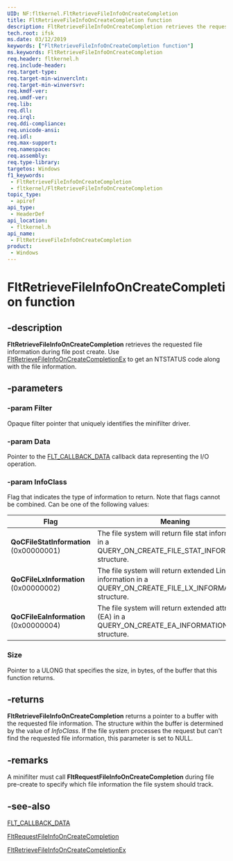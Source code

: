 ```yaml
---
UID: NF:fltkernel.FltRetrieveFileInfoOnCreateCompletion
title: FltRetrieveFileInfoOnCreateCompletion function
description: FltRetrieveFileInfoOnCreateCompletion retrieves the requested file information during file post create.
tech.root: ifsk
ms.date: 03/12/2019
keywords: ["FltRetrieveFileInfoOnCreateCompletion function"]
ms.keywords: FltRetrieveFileInfoOnCreateCompletion
req.header: fltkernel.h
req.include-header: 
req.target-type: 
req.target-min-winverclnt: 
req.target-min-winversvr: 
req.kmdf-ver: 
req.umdf-ver: 
req.lib: 
req.dll: 
req.irql: 
req.ddi-compliance: 
req.unicode-ansi: 
req.idl: 
req.max-support: 
req.namespace: 
req.assembly: 
req.type-library: 
targetos: Windows
f1_keywords:
 - FltRetrieveFileInfoOnCreateCompletion
 - fltkernel/FltRetrieveFileInfoOnCreateCompletion
topic_type:
 - apiref
api_type:
 - HeaderDef
api_location:
 - fltkernel.h
api_name:
 - FltRetrieveFileInfoOnCreateCompletion
product:
 - Windows
---
```


# FltRetrieveFileInfoOnCreateCompletion function


## -description

**FltRetrieveFileInfoOnCreateCompletion** retrieves the requested file information during file post create. Use [FltRetrieveFileInfoOnCreateCompletionEx](nf-fltkernel-fltretrievefileinfooncreatecompletionex.md) to get an NTSTATUS code along with the file information.

## -parameters

### -param Filter

Opaque filter pointer that uniquely identifies the minifilter driver.

### -param Data

Pointer to the [FLT_CALLBACK_DATA](ns-fltkernel-_flt_callback_data.md) callback data representing the I/O operation.

### -param InfoClass

Flag that indicates the type of information to return. Note that flags cannot be combined. Can be one of the following values:

| Flag | Meaning |
| ---- | ------- |
| **QoCFileStatInformation** (0x00000001) | The file system will return file stat information in a QUERY_ON_CREATE_FILE_STAT_INFORMATION structure. |
| **QoCFileLxInformation** (0x00000002) | The file system will return extended Linux-like information in a QUERY_ON_CREATE_FILE_LX_INFORMATION structure. |
| **QoCFileEaInformation** (0x00000004) | The file system will return extended attributes (EA) in a QUERY_ON_CREATE_EA_INFORMATION structure. |

### Size

Pointer to a ULONG that specifies the size, in bytes, of the buffer that this function returns.

## -returns

**FltRetrieveFileInfoOnCreateCompletion** returns a pointer to a buffer with the requested file information. The structure within the buffer is determined by the value of *InfoClass*. If the file system processes the request but can't find the requested file information, this parameter is set to NULL.

## -remarks

A minifilter must call **FltRequestFileInfoOnCreateCompletion** during file pre-create to specify which file information the file system should track.

## -see-also

[FLT_CALLBACK_DATA](ns-fltkernel-_flt_callback_data.md)

[FltRequestFileInfoOnCreateCompletion](nf-fltkernel-fltrequestfileinfooncreatecompletion.md)

[FltRetrieveFileInfoOnCreateCompletionEx](nf-fltkernel-fltretrievefileinfooncreatecompletionex.md)

